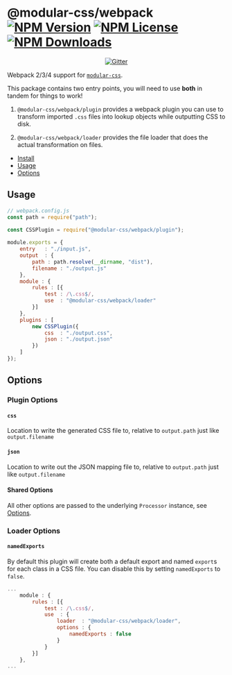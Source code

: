 @modular-css/webpack  [![NPM Version](https://img.shields.io/npm/v/@modular-css/webpack.svg)](https://www.npmjs.com/package/@modular-css/webpack) [![NPM License](https://img.shields.io/npm/l/@modular-css/webpack.svg)](https://www.npmjs.com/package/@modular-css/webpack) [![NPM Downloads](https://img.shields.io/npm/dm/@modular-css/webpack.svg)](https://www.npmjs.com/package/@modular-css/webpack)
===========

<p align="center">
    <a href="https://gitter.im/modular-css/modular-css"><img src="https://img.shields.io/gitter/room/modular-css/modular-css.svg" alt="Gitter" /></a>
</p>

Webpack 2/3/4 support for [`modular-css`](https://github.com/tivac/modular-css).

This package contains two entry points, you will need to use **both** in tandem for things to work!

1. `@modular-css/webpack/plugin` provides a webpack plugin you can use to transform imported `.css` files into lookup objects while outputting CSS to disk.

2. `@modular-css/webpack/loader` provides the file loader that does the actual transformation on files.

- [Install](#install)
- [Usage](#usage)
- [Options](#options)

## Usage

```js
// webpack.config.js
const path = require("path");
    
const CSSPlugin = require("@modular-css/webpack/plugin");

module.exports = {
    entry   : "./input.js",
    output  : {
        path : path.resolve(__dirname, "dist"),
        filename : "./output.js"
    },
    module : {
        rules : [{
            test : /\.css$/,
            use  : "@modular-css/webpack/loader"
        }]
    },
    plugins : [
        new CSSPlugin({
            css  : "./output.css",
            json : "./output.json"
        })
    ]
});
```

## Options

### Plugin Options

#### `css`

Location to write the generated CSS file to, relative to `output.path` just like `output.filename`

#### `json`

Location to write out the JSON mapping file to, relative to `output.path` just like `output.filename`

#### Shared Options

All other options are passed to the underlying `Processor` instance, see [Options](../processor/readme.md#options).

### Loader Options

#### `namedExports`

By default this plugin will create both a default export and named `export`s for each class in a CSS file. You can disable this by setting `namedExports` to `false`.

```js
...
    module : {
        rules : [{
            test : /\.css$/,
            use  : {
                loader  : "@modular-css/webpack/loader",
                options : {
                    namedExports : false
                }
            }
        }]
    },
...
```

